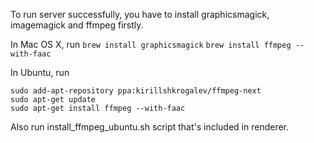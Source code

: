 To run server successfully, you have to install graphicsmagick, imagemagick and ffmpeg firstly. 

In Mac OS X, run 
`brew install graphicsmagick`
`brew install ffmpeg --with-faac`

In Ubuntu, run

```
sudo add-apt-repository ppa:kirillshkrogalev/ffmpeg-next
sudo apt-get update
sudo apt-get install ffmpeg --with-faac
```

Also run install_ffmpeg_ubuntu.sh script that's included in renderer.
